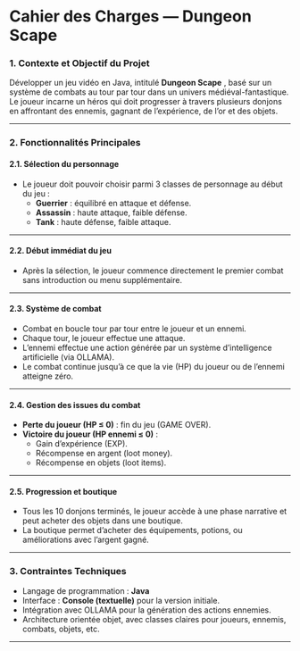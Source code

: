 
# Cahier des Charges — Dungeon Scape

### 1. **Contexte et Objectif du Projet**

Développer un jeu vidéo en Java, intitulé  **Dungeon Scape** , basé sur un système de combats au tour par tour dans un univers médiéval-fantastique. Le joueur incarne un héros qui doit progresser à travers plusieurs donjons en affrontant des ennemis, gagnant de l’expérience, de l’or et des objets.

---

### 2. **Fonctionnalités Principales**

#### 2.1. Sélection du personnage

* Le joueur doit pouvoir choisir parmi 3 classes de personnage au début du jeu :
  * **Guerrier** : équilibré en attaque et défense.
  * **Assassin** : haute attaque, faible défense.
  * **Tank** : haute défense, faible attaque.

---

#### 2.2. Début immédiat du jeu

* Après la sélection, le joueur commence directement le premier combat sans introduction ou menu supplémentaire.

---

#### 2.3. Système de combat

* Combat en boucle tour par tour entre le joueur et un ennemi.
* Chaque tour, le joueur effectue une attaque.
* L’ennemi effectue une action générée par un système d’intelligence artificielle (via OLLAMA).
* Le combat continue jusqu’à ce que la vie (HP) du joueur ou de l’ennemi atteigne zéro.

---

#### 2.4. Gestion des issues du combat

* **Perte du joueur (HP ≤ 0)** : fin du jeu (GAME OVER).
* **Victoire du joueur (HP ennemi ≤ 0)** :
  * Gain d’expérience (EXP).
  * Récompense en argent (loot money).
  * Récompense en objets (loot items).

---

#### 2.5. Progression et boutique

* Tous les 10 donjons terminés, le joueur accède à une phase narrative et peut acheter des objets dans une boutique.
* La boutique permet d’acheter des équipements, potions, ou améliorations avec l’argent gagné.

---

### 3. **Contraintes Techniques**

* Langage de programmation : **Java**
* Interface : **Console (textuelle)** pour la version initiale.
* Intégration avec OLLAMA pour la génération des actions ennemies.
* Architecture orientée objet, avec classes claires pour joueurs, ennemis, combats, objets, etc.

---
